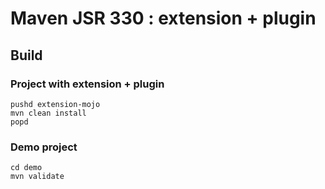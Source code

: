 # Maven JSR 330 : extension + plugin

## Build

### Project with extension + plugin

````
pushd extension-mojo
mvn clean install
popd
````

### Demo project

````
cd demo
mvn validate
````
